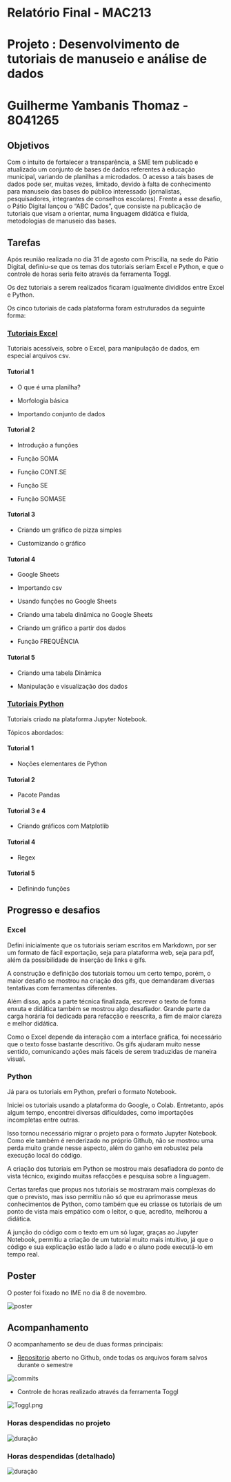 # Relatório Final - MAC213
# Projeto : Desenvolvimento de tutoriais de manuseio e análise de dados
# Guilherme Yambanis Thomaz - 8041265

## Objetivos

Com o intuito de fortalecer a transparência, a SME tem publicado e atualizado um conjunto de bases de dados referentes à educação municipal, variando de planilhas a microdados. O acesso a tais bases de dados pode ser, muitas vezes, limitado, devido à falta de conhecimento para manuseio das bases do público interessado (jornalistas, pesquisadores, integrantes de conselhos escolares). Frente a esse desafio, o Pátio Digital lançou o “ABC Dados”, que consiste na publicação de tutoriais que visam a orientar, numa linguagem didática e fluida, metodologias de manuseio das bases.


## Tarefas

Após reunião realizada no dia 31 de agosto com Priscilla, na sede do Pátio Digital, definiu-se que os temas dos tutoriais seriam Excel e Python, e que o controle de horas seria feito através da ferramenta Toggl.

Os dez tutoriais a serem realizados ficaram igualmente divididos entre Excel e Python.

Os cinco tutoriais de cada plataforma foram estruturados da seguinte forma:

### [Tutoriais Excel](https://github.com/yambanis/MAC213/tree/master/Excel)

Tutoriais acessíveis, sobre o Excel, para manipulação de dados, em especial arquivos csv.

#### Tutorial 1

* O que é uma planilha? 

* Morfologia básica

* Importando conjunto de dados

#### Tutorial 2

* Introdução a funções

* Função SOMA

* Função CONT.SE

* Função SE

* Função SOMASE

#### Tutorial 3

* Criando um gráfico de pizza simples

* Customizando o gráfico

#### Tutorial 4

* Google Sheets

* Importando csv

* Usando funções no Google Sheets

* Criando uma tabela dinâmica no Google Sheets

* Criando um gráfico a partir dos dados

* Função FREQUÊNCIA

#### Tutorial 5

* Criando uma tabela Dinâmica

* Manipulação e visualização dos dados

### [Tutoriais Python](https://github.com/yambanis/MAC213/tree/master/Python)

Tutoriais criado na plataforma Jupyter Notebook.

Tópicos abordados:

#### Tutorial 1

* Noções elementares de Python

#### Tutorial 2

* Pacote Pandas

#### Tutorial 3 e 4

* Criando gráficos com Matplotlib

#### Tutorial 4

* Regex

#### Tutorial 5

* Definindo funções

## Progresso e desafios

### Excel

Defini inicialmente que os tutoriais seriam escritos em Markdown, por ser um formato de fácil exportação, seja para plataforma web, seja para pdf, além da possibilidade de inserção de links e gifs.

A construção e definição dos tutoriais tomou um certo tempo, porém, o maior desafio se mostrou na criação dos gifs, que demandaram diversas tentativas com ferramentas diferentes.

Além disso, após a parte técnica finalizada, escrever o texto de forma enxuta e didática também se mostrou algo desafiador. Grande parte da carga horária foi dedicada para refacção e reescrita, a fim de maior clareza e melhor didática.

Como o Excel depende da interação com a interface gráfica, foi necessário que o texto fosse bastante descritivo. Os gifs ajudaram muito nesse sentido, comunicando ações mais fáceis de serem traduzidas de maneira visual.

### Python

Já para os tutoriais em Python, preferi o formato Notebook. 

Iniciei os tutoriais usando a plataforma do Google, o Colab. Entretanto, após algum tempo, encontrei diversas dificuldades, como importações incompletas entre outras.

Isso tornou necessário migrar o projeto para o formato Jupyter Notebook. Como ele também é renderizado no próprio Github, não se mostrou uma perda muito grande nesse aspecto, além do ganho em robustez pela execução local do código.

A criação dos tutoriais em Python se mostrou mais desafiadora do ponto de vista técnico, exigindo muitas refacções e pesquisa sobre a linguagem.

Certas tarefas que propus nos tutoriais se mostraram mais complexas do que o previsto, mas isso permitiu não só que eu aprimorasse meus conhecimentos de Python, como também que eu criasse os tutoriais de um ponto de vista mais empático com o leitor, o que, acredito, melhorou a didática.

A junção do código com o texto em um só lugar, graças ao Jupyter Notebook, permitiu a criação de um tutorial muito mais intuitivo, já que o código e sua explicação estão lado a lado e o aluno pode executá-lo em tempo real.

## Poster

O poster foi fixado no IME no dia 8 de novembro.

![poster](IMG/Poster.png)

## Acompanhamento

O acompanhamento se deu de duas formas principais:

* [Repositorio](https://github.com/yambanis/MAC213) aberto no Github, onde todas os arquivos foram salvos durante o semestre

![commits](IMG/Commits.png)

* Controle de horas realizado através da ferramenta Toggl

![Toggl.png](IMG/Toggl.png)

### Horas despendidas no projeto

![duração](IMG/Duração.png)

### Horas despendidas (detalhado)

![duração](IMG/detalhado.png)
